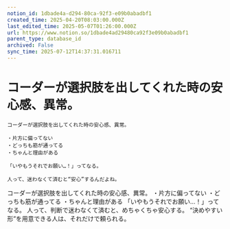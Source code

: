 ```yaml
---
notion_id: 1dbade4a-d294-80ca-92f3-e09b0abadbf1
created_time: 2025-04-20T08:03:00.000Z
last_edited_time: 2025-05-07T01:26:00.000Z
url: https://www.notion.so/1dbade4ad29480ca92f3e09b0abadbf1
parent_type: database_id
archived: False
sync_time: 2025-07-12T14:37:31.016711
---
```


# コーダーが選択肢を出してくれた時の安心感、異常。

```plain text
コーダーが選択肢を出してくれた時の安心感、異常。

・片方に偏ってない
・どっちも筋が通ってる
・ちゃんと理由がある

「いやもうそれでお願い…！」ってなる。

人って、迷わなくて済むと“安心”するんだよね。
```
コーダーが選択肢を出してくれた時の安心感、異常。
・片方に偏ってない
・どっちも筋が通ってる
・ちゃんと理由がある
「いやもうそれでお願い…！」ってなる。
人って、判断で迷わなくて済むと、めちゃくちゃ安心する。
“決めやすい形”を用意できる人は、それだけで頼られる。